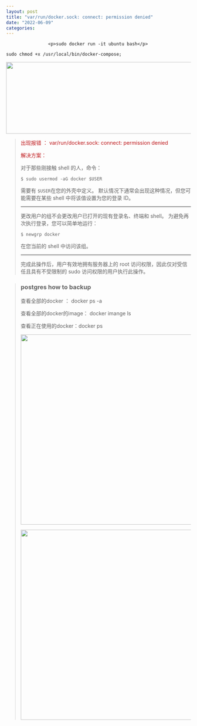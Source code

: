 ```yaml
---
layout: post
title: "var/run/docker.sock: connect: permission denied"
date: "2022-06-09"
categories: 
---
```


                    <p>sudo docker run -it ubuntu bash</p> 
<pre><code>sudo chmod +x /usr/local/bin/docker-compose;
</code></pre> 
<p><img alt="" height="195" src="https://img-blog.csdnimg.cn/c26a185314154557b838b714cf74b44d.png" width="1200"></p> 
<p></p> 
<blockquote> 
 <div> 
  <p><span style="color:#be191c;">出现报错 ： var/run/docker.sock: connect: permission denied</span></p> 
  <p><span style="color:#be191c;">解决方案：</span></p> 
  <p>对于那些刚接触 shell 的人，命令：</p> 
  <pre><code>$ sudo usermod -aG docker $USER
</code></pre> 
  <p>需要有 <code>$USER</code>在您的外壳中定义。 默认情况下通常会出现这种情况，但您可能需要在某些 shell 中将该值设置为您的登录 ID。</p> 
  <hr>
  <p>更改用户的组不会更改用户已打开的现有登录名、终端和 shell。 为避免再次执行登录，您可以简单地运行：</p> 
  <pre><code>$ newgrp docker
</code></pre> 
  <p>在您当前的 shell 中访问该组。</p> 
  <hr>
  <p>完成此操作后，用户有效地拥有服务器上的 root 访问权限，因此仅对受信任且具有不受限制的 sudo 访问权限的用户执行此操作。</p> 
 </div> 
</blockquote> 
<blockquote> 
 <h3>postgres how to backup</h3> 
 <p>查看全部的docker ： docker ps -a</p> 
 <p>查看全部的docker的image： docker imange ls</p> 
 <p>查看正在使用的docker：docker ps</p> 
 <p></p> 
 <p><img alt="" height="517" src="https://img-blog.csdnimg.cn/fa13013cfe8b429e8a18e0e24e06e949.png" width="1200"></p> 
 <p><img alt="" height="517" src="https://img-blog.csdnimg.cn/081b3055d11446b0b04c29f41f66c49a.png" width="1200"></p> 
</blockquote>
                
